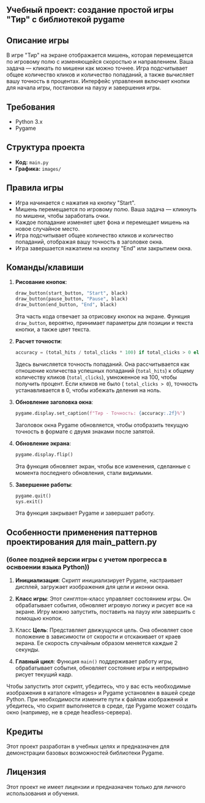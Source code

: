 ## Учебный проект: создание простой игры "Тир" с библиотекой pygame

## Описание игры

В игре "Тир" на экране отображается мишень, которая перемещается по игровому полю с изменяющейся скоростью и
направлением. Ваша задача — кликать по мишени как можно точнее. Игра подсчитывает общее количество кликов и количество
попаданий, а также вычисляет вашу точность в процентах. Интерфейс управления включает кнопки для начала игры, постановки
на паузу и завершения игры.

## Требования

- Python 3.x
- Pygame

## Структура проекта

- **Код:** `main.py`
- **Графика:** `images/`

## Правила игры

- Игра начинается с нажатия на кнопку "Start".
- Мишень перемещается по игровому полю. Ваша задача — кликнуть по мишени, чтобы заработать очки.
- Каждое попадание изменяет цвет фона и перемещает мишень на новое случайное место.
- Игра подсчитывает общее количество кликов и количество попаданий, отображая вашу точность в заголовке окна.
- Игра завершается нажатием на кнопку "End" или закрытием окна.

## Команды/клавиши

1. **Рисование кнопок**:
    ```python
    draw_button(start_button, "Start", black)
    draw_button(pause_button, "Pause", black)
    draw_button(end_button, "End", black)
    ```
   Эта часть кода отвечает за отрисовку кнопок на экране. Функция `draw_button`, вероятно, принимает параметры для
   позиции и текста кнопки, а также цвет текста.


2. **Расчет точности**:
    ```python
    accuracy = (total_hits / total_clicks * 100) if total_clicks > 0 else 0
    ```
   Здесь вычисляется точность попаданий. Она рассчитывается как отношение количества успешных попаданий (`total_hits`) к
   общему количеству кликов (`total_clicks`), умноженное на 100, чтобы получить процент. Если кликов не было (
   `total_clicks > 0`), точность устанавливается в 0, чтобы избежать деления на ноль.


3. **Обновление заголовка окна**:
    ```python
    pygame.display.set_caption(f"Тир - Точность: {accuracy:.2f}%")
    ```
   Заголовок окна Pygame обновляется, чтобы отобразить текущую точность в формате с двумя знаками после запятой.


4. **Обновление экрана**:
    ```python
    pygame.display.flip()
    ```
   Эта функция обновляет экран, чтобы все изменения, сделанные с момента последнего обновления, стали видимыми.


5. **Завершение работы**:
    ```python
    pygame.quit()
    sys.exit()
    ```
   Эта функция закрывает Pygame и завершает работу.

## Особенности применения паттернов проектирования для main_pattern.py

### (более поздней версии игры с учетом прогресса в оснвоении языка Python))

1. **Инициализация**: Скрипт инициализирует Pygame, настраивает дисплей, загружает изображения для цели и иконки окна.


2. **Класс игры**: Этот синглтон-класс управляет состоянием игры. Он обрабатывает события, обновляет игровую логику и
   рисует все на экране. Игру можно запустить, поставить на паузу или завершить с помощью кнопок.


3. Класс **Цель**: Представляет движущуюся цель. Она обновляет свое положение в зависимости от скорости и отскакивает от
   краев экрана. Ее скорость случайным образом меняется каждые 2 секунды.


4. **Главный цикл**: Функция `main()` поддерживает работу игры, обрабатывает события, обновляет состояние игры и
   непрерывно рисует текущий кадр.

Чтобы запустить этот скрипт, убедитесь, что у вас есть необходимые изображения в каталоге «Images» и Pygame установлен в
вашей среде Python. При необходимости измените пути к файлам изображений и убедитесь, что скрипт выполняется в среде,
где Pygame может создать окно (например, не в среде headless-сервера).


## Кредиты

Этот проект разработан в учебных целях и предназначен для демонстрации базовых возможностей библиотеки Pygame.

## Лицензия

Этот проект не имеет лицензии и предназначен только для личного использования и обучения.

